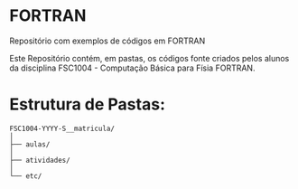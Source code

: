 FORTRAN
=========

Repositório com exemplos de códigos em FORTRAN

Este Repositório contém, em pastas, os códigos fonte criados pelos alunos
da disciplina FSC1004 - Computação Básica para Físia FORTRAN.

# Estrutura de Pastas: 

    FSC1004-YYYY-S__matricula/
    │
    ├── aulas/
    │    
    ├── atividades/
    │    
    └── etc/


